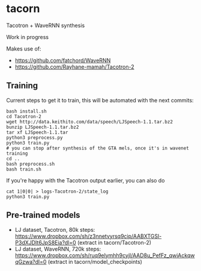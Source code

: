 # tacorn
Tacotron + WaveRNN synthesis

Work in progress

Makes use of:
 - https://github.com/fatchord/WaveRNN
 - https://github.com/Rayhane-mamah/Tacotron-2

## Training

Current steps to get it to train, this will be automated with the next commits:
```
bash install.sh
cd Tacotron-2
wget http://data.keithito.com/data/speech/LJSpeech-1.1.tar.bz2
bunzip LJSpeech-1.1.tar.bz2
tar xf LJSpeech-1.1.tar
python3 preprocess.py
python3 train.py
# you can stop after synthesis of the GTA mels, once it's in wavenet training
cd ..
bash preprocess.sh
bash train.sh
```

If you're happy with the Tacotron output earlier, you can also do
```
cat 1|0|0| > logs-Tacotron-2/state_log
python3 train.py 
```

## Pre-trained models

- LJ dataset, Tacotron, 80k steps: https://www.dropbox.com/sh/z3nnetvyrsq9cip/AABXTGSl-P3dXJDIt6JpS8Eia?dl=0
(extract in tacorn/Tacotron-2)
- LJ dataset, WaveRNN, 720k steps: https://www.dropbox.com/sh/ruq9elymhh9cyjl/AAD8u_PefFz_qwiAckqwqGzwa?dl=0
(extract in tacorn/model_checkpoints)

